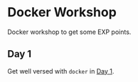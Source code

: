 # Docker Workshop

Docker workshop to get some EXP points.

## Day 1

Get well versed with `docker` in [Day 1](./day_1).
